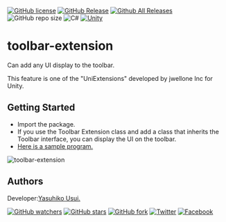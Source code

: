 [![GitHub license](https://img.shields.io/github/license/jwellone/toolbar-extension.svg?style=plastic)](https://github.com/jwellone/toolbar-extension/blob/main/LICENSE)
[![GitHub Release](https://img.shields.io/github/v/release/jwellone/toolbar-extension.svg?style=plastic)](https://GitHub.com/jwellone/toolbar-extension/releases/latest)
[![Github All Releases](https://img.shields.io/github/downloads/jwellone/toolbar-extension/total?color=blue&style=plastic)](https://GitHub.com/jwellone/toolbar-extension/releases)
![GitHub repo size](https://img.shields.io/github/repo-size/jwellone/toolbar-extension?label=size&style=plastic)
![C#](https://img.shields.io/badge/C%23-239120?logo=c-sharp&style=plastic)
[![Unity](https://img.shields.io/badge/Unity-100000?logo=unity&style=plastic)](https://unity.com)


# toolbar-extension
Can add any UI display to the toolbar.

This feature is one of the "UniExtensions" developed by jwellone Inc for Unity.


## Getting Started
- Import the package.
- If you use the Toolbar Extension class and add a class that inherits the Toolbar interface, 
  you can display the UI on the toolbar.
- [Here is a sample program.](https://github.com/jwellone/toolbar-extension/blob/main/Assets/Sample/Editor/SampleToolbarExtension.cs) 

![toolbar-extension](https://user-images.githubusercontent.com/85072161/127740712-af77af61-f064-441d-88e4-34b1e77c285b.gif)


## Authors
Developer:[Yasuhiko Usui.](https://github.com/UsuiYasuhiko-jw1)


[![GitHub watchers](https://img.shields.io/github/watchers/jwellone/toolbar-extension.svg?style=social&label=Watch)](https://GitHub.com/jwellone/test/watchers/)
[![GitHub stars](https://img.shields.io/github/stars/jwellone/toolbar-extension.svg?style=social&label=Stars)](https://GitHub.com/jwellone/github-test/stargazers)
[![GitHub fork](https://img.shields.io/github/forks/jwellone/toolbar-extension.svg?style=social&label=Fork)](https://GitHub.com/jwellone/github-test/network/members)
[![Twitter](https://img.shields.io/twitter/follow/jwellone?label=Twitter&logo=twitter&style=social)](http://twitter.com/jwellone)
[![Facebook](https://img.shields.io/badge/Facebook-1877F2?style=for-the-badge&logo=facebook&logoColor=white&style=plastic)](https://www.facebook.com/jwellone)
